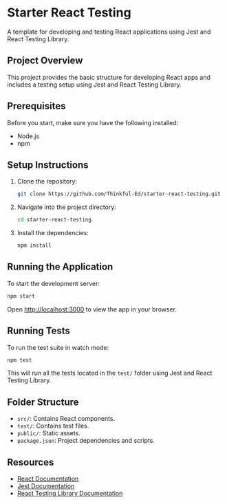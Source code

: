 # Starter React Testing

A template for developing and testing React applications using Jest and React Testing Library.

## Project Overview

This project provides the basic structure for developing React apps and includes a testing setup using Jest and React Testing Library.

## Prerequisites

Before you start, make sure you have the following installed:
- Node.js
- npm
  
## Setup Instructions

1. Clone the repository:
   ```bash
   git clone https://github.com/Thinkful-Ed/starter-react-testing.git
   ```
2. Navigate into the project directory:
   ```bash
   cd starter-react-testing
   ```
3. Install the dependencies:
   ```bash
   npm install
   ```

## Running the Application

To start the development server:
```bash
npm start
```
Open [http://localhost:3000](http://localhost:3000) to view the app in your browser.

## Running Tests

To run the test suite in watch mode:
```bash
npm test
```
This will run all the tests located in the `test/` folder using Jest and React Testing Library.

## Folder Structure

- `src/`: Contains React components.
- `test/`: Contains test files.
- `public/`: Static assets.
- `package.json`: Project dependencies and scripts.

## Resources

- [React Documentation](https://reactjs.org/)
- [Jest Documentation](https://jestjs.io/)
- [React Testing Library Documentation](https://testing-library.com/docs/react-testing-library/intro/)
